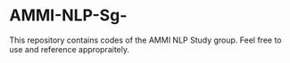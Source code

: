 # AMMI-NLP-Sg-
This repository contains codes of the AMMI NLP Study group. Feel free to use and reference appropraitely.
